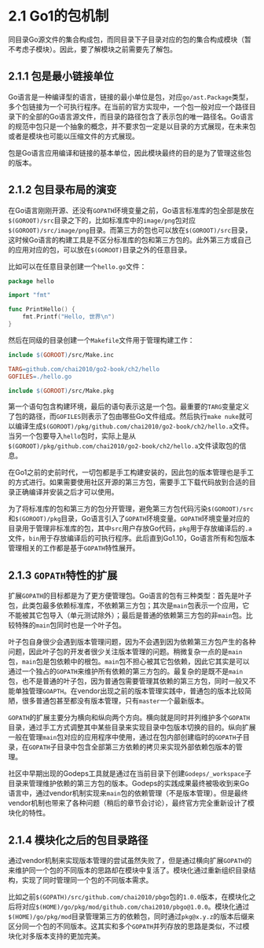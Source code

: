 # 2.1 Go1的包机制

同⽬录Go源⽂件的集合构成包，而同⽬录下⼦⽬录对应的包的集合构成模块（暂不考虑子模块）。因此，要了解模块之前需要先了解包。

## 2.1.1 包是最小链接单位

Go语言是一种编译型的语言，链接的最小单位是包，对应`go/ast.Package`类型，多个包链接为一个可执行程序。在当前的官方实现中，一个包一般对应一个路径目录下的全部的Go语言源文件，而目录的路径包含了表示包的唯一路径名。Go语言的规范中包只是一个抽象的概念，并不要求包一定是以目录的方式展现，在未来包或者是模块也可能以压缩文件的方式展现。

包是Go语言应用编译和链接的基本单位，因此模块最终的目的是为了管理这些包的版本。

## 2.1.2 包目录布局的演变

在Go语言刚刚开源、还没有`GOPATH`环境变量之前，Go语言标准库的包全部是放在`$(GOROOT)/src`目录之下的，比如标准库中的`image/png`包对应`$(GOROOT)/src/image/png`目录。而第三方的包也可以放在`$(GOROOT)/src`目录，这时候Go语言的构建工具是不区分标准库的包和第三方包的。此外第三方或自己的应用对应的包，可以放在`$(GOROOT)`目录之外的任意目录。

比如可以在任意目录创建一个`hello.go`文件：

```go
package hello

import "fmt"

func PrintHello() {
	fmt.Printf("Hello, 世界\n")
}
```

然后在同级的目录创建一个`Makefile`文件用于管理构建工作：

```Makefile
include $(GOROOT)/src/Make.inc

TARG=github.com/chai2010/go2-book/ch2/hello
GOFILES=./hello.go

include $(GOROOT)/src/Make.pkg
```

第一个语句包含构建环境，最后的语句表示这是一个包。最重要的`TARG`变量定义了包的路径，而`GOFILES`则表示了包由哪些Go文件组成。然后执行`make nuke`就可以编译生成`$(GOROOT)/pkg/github.com/chai2010/go2-book/ch2/hello.a`文件。当另一个包要导入`hello`包时，实际上是从`$(GOROOT)/pkg/github.com/chai2010/go2-book/ch2/hello.a`文件读取包的信息。

在Go1之前的史前时代，一切包都是手工构建安装的，因此包的版本管理也是手工的方式进行。如果需要使用社区开源的第三方包，需要手工下载代码放到合适的目录正确编译并安装之后才可以使用。

为了将标准库的包和第三方的包分开管理，避免第三方包代码污染`$(GOROOT)/src`和`$(GOROOT)/pkg`目录，Go语言引入了`GOPATH`环境变量。`GOPATH`环境变量对应的目录用于管理非标准库的包，其中`src`用户存放Go代码，`pkg`用于存放编译后的`.a`文件，`bin`用于存放编译后的可执行程序。此后直到Go1.10，Go语言所有和包版本管理相关的工作都是基于`GOPATH`特性展开。

## 2.1.3 `GOPATH`特性的扩展

扩展`GOPATH`的目标都是为了更方便管理包。Go语言的包有三种类型：首先是叶子包，此类包最多依赖标准库，不依赖第三方包；其次是`main`包表示一个应用，它不能被其它包导入（单元测试除外）；最后是普通的依赖第三方包的非`main`包。比较特殊的`main`包同时也是一个叶子包。

叶子包自身很少会遇到版本管理问题，因为不会遇到因为依赖第三方包产生的各种问题，因此叶子包的开发者很少关注版本管理的问题。稍微复杂一点的是`main`包，`main`包是包依赖中的根包。`main`包不担心被其它包依赖，因此它其实是可以通过一个独占的`GOPATH`来维护所有依赖的第三方包的。最复杂的是既不是`main`包，也不是普通的叶子包，因为普通包需要管理其依赖的第三方包，同时一般又不能单独管理`GOAPTH`。在vendor出现之前的版本管理实践中，普通包的版本比较简陋，很多普通包甚至都没有版本管理，只有`master`一个最新版本。

`GOPATH`的扩展主要分为横向和纵向两个方向。横向就是同时并列维护多个`GOPATH`目录，通过手工方式调整其中某些目录来实现目录中包版本切换的目的。纵向扩展一般在管理`main`包对应的应用程序中使用，通过在包内部创建临时的`GOPATH`子目录，在`GOPATH`子目录中包含全部第三方依赖的拷贝来实现外部依赖包版本的管理。

社区中早期出现的Godeps工具就是通过在当前目录下创建`Godeps/_workspace`子目录来管理维护依赖的第三方包的版本。Godeps的实践成果最终被吸收到来Go语言中，通过vendor机制实现来`main`包的依赖管理（不是版本管理）。但是最终vendor机制也带来了各种问题（稍后的章节会讨论），最终官方完全重新设计了模块化的特性。

## 2.1.4 模块化之后的包目录路径

通过vendor机制来实现版本管理的尝试虽然失败了，但是通过横向扩展`GOPATH`的来维护同一个包的不同版本的思路却在模块中复活了。模块化通过重新组织目录结构，实现了同时管理同一个包的不同版本需求。

比如之前`$(GOPATH)/src/github.com/chai2010/pbgo`包的`1.0.0`版本，在模块化之后将对应`$(HOME)/go/pkg/mod/github.com/chai2010/pbgo@1.0.0`。模块化通过`$(HOME)/go/pkg/mod`目录管理第三方的依赖包，同时通过`pkg@x.y.z`的版本后缀来区分同一个包的不同版本。这其实和多个`GOPATH`并列存放的思路是类似，不过模块化对多版本支持的更加完美。
